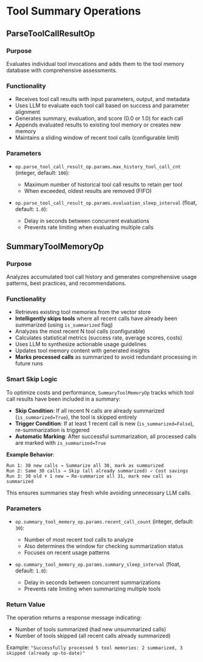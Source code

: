 # Tool Summary Operations

## ParseToolCallResultOp

### Purpose

Evaluates individual tool invocations and adds them to the tool memory database with comprehensive assessments.

### Functionality

- Receives tool call results with input parameters, output, and metadata
- Uses LLM to evaluate each tool call based on success and parameter alignment
- Generates summary, evaluation, and score (0.0 or 1.0) for each call
- Appends evaluated results to existing tool memory or creates new memory
- Maintains a sliding window of recent tool calls (configurable limit)

### Parameters

- `op.parse_tool_call_result_op.params.max_history_tool_call_cnt` (integer, default: `100`):
  - Maximum number of historical tool call results to retain per tool
  - When exceeded, oldest results are removed (FIFO)

- `op.parse_tool_call_result_op.params.evaluation_sleep_interval` (float, default: `1.0`):
  - Delay in seconds between concurrent evaluations
  - Prevents rate limiting when evaluating multiple calls

## SummaryToolMemoryOp

### Purpose

Analyzes accumulated tool call history and generates comprehensive usage patterns, best practices, and recommendations.

### Functionality

- Retrieves existing tool memories from the vector store
- **Intelligently skips tools** where all recent calls have already been summarized (using `is_summarized` flag)
- Analyzes the most recent N tool calls (configurable)
- Calculates statistical metrics (success rate, average scores, costs)
- Uses LLM to synthesize actionable usage guidelines
- Updates tool memory content with generated insights
- **Marks processed calls** as summarized to avoid redundant processing in future runs

### Smart Skip Logic

To optimize costs and performance, `SummaryToolMemoryOp` tracks which tool call results have been included in a summary:

- **Skip Condition**: If all recent N calls are already summarized (`is_summarized=True`), the tool is skipped entirely
- **Trigger Condition**: If at least 1 recent call is new (`is_summarized=False`), re-summarization is triggered
- **Automatic Marking**: After successful summarization, all processed calls are marked with `is_summarized=True`

**Example Behavior**:
```
Run 1: 30 new calls → Summarize all 30, mark as summarized
Run 2: Same 30 calls → Skip (all already summarized) ✓ Cost savings
Run 3: 30 old + 1 new → Re-summarize all 31, mark new call as summarized
```

This ensures summaries stay fresh while avoiding unnecessary LLM calls.

### Parameters

- `op.summary_tool_memory_op.params.recent_call_count` (integer, default: `30`):
  - Number of most recent tool calls to analyze
  - Also determines the window for checking summarization status
  - Focuses on recent usage patterns

- `op.summary_tool_memory_op.params.summary_sleep_interval` (float, default: `1.0`):
  - Delay in seconds between concurrent summarizations
  - Prevents rate limiting when summarizing multiple tools

### Return Value

The operation returns a response message indicating:
- Number of tools summarized (had new unsummarized calls)
- Number of tools skipped (all recent calls already summarized)

Example: `"Successfully processed 5 tool memories: 2 summarized, 3 skipped (already up-to-date)"`


